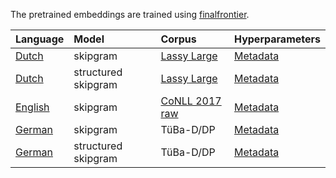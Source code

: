 The pretrained embeddings are trained using
[finalfrontier](finalfrontier).

| Language                                                                                                                     | Model               | Corpus                                                                            | Hyperparameters                                                                                                               |
| :--------------------------------------------------------------------------------------------------------------------------- | :------------------ | :-------------------------------------------------------------------------------- | ----------------------------------------------------------------------------------------------------------------------------- |
| [Dutch](http://www.sfs.uni-tuebingen.de/a3-public-data/finalfusion/dutch-lassy-skipgram-mincount-15-ctx-10-dims-300.fifu)    | skipgram            | [Lassy Large](https://www.let.rug.nl/vannoord/Lassy/)                             | [Metadata](http://www.sfs.uni-tuebingen.de/a3-public-data/finalfusion/dutch-lassy-skipgram-mincount-15-ctx-10-dims-300.txt)   |
| [Dutch](http://www.sfs.uni-tuebingen.de/a3-public-data/finalfusion/dutch-lassy-structgram-mincount-15-ctx-10-dims-300.fifu)  | structured skipgram | [Lassy Large](https://www.let.rug.nl/vannoord/Lassy/)                             | [Metadata](http://www.sfs.uni-tuebingen.de/a3-public-data/finalfusion/dutch-lassy-structgram-mincount-15-ctx-10-dims-300.txt) |
| [English](http://www.sfs.uni-tuebingen.de/a3-public-data/finalfusion/english-skipgram-mincount-50-ctx-10-ns-5-dims-300.fifu) | skipgram            | [CoNLL 2017 raw](https://lindat.mff.cuni.cz/repository/xmlui/handle/11234/1-1989) | [Metadata](http://www.sfs.uni-tuebingen.de/a3-public-data/finalfusion/english-skipgram-mincount-50-ctx-10-ns-5-dims-300.txt)  |
| [German](http://www.sfs.uni-tuebingen.de/a3-public-data/finalfusion/german-skipgram-mincount-30-ctx-10-dims-300.fifu)        | skipgram            | TüBa-D/DP                                                                         | [Metadata](http://www.sfs.uni-tuebingen.de/a3-public-data/finalfusion/german-skipgram-mincount-30-ctx-10-dims-300.txt)        |
| [German](http://www.sfs.uni-tuebingen.de/a3-public-data/finalfusion/german-structgram-mincount-30-ctx-10-dims-300.fifu)      | structured skipgram | TüBa-D/DP                                                                         | [Metadata](http://www.sfs.uni-tuebingen.de/a3-public-data/finalfusion/german-structgram-mincount-30-ctx-10-dims-300.txt)      |
